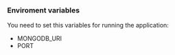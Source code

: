 ### Enviroment variables

You need to set this variables for running the application:

- MONGODB_URI
- PORT
